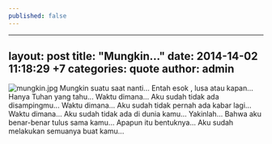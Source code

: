 ```yaml
---
published: false
---
```

---
layout: post
title:  "Mungkin..."
date:   2014-14-02 11:18:29 +7
categories: quote
author: admin
---
![mungkin.jpg]({{site.baseurl}}/_posts/mungkin.jpg)
Mungkin suatu saat nanti...
Entah esok , lusa atau kapan...
Hanya Tuhan yang tahu...
Waktu dimana...
Aku sudah tidak ada disampingmu...
Waktu dimana...
Aku sudah tidak pernah ada kabar lagi...
Waktu dimana...
Aku sudah tidak ada di dunia kamu...
Yakinlah...
Bahwa aku benar-benar tulus sama kamu...
Apapun itu bentuknya...
Aku sudah melakukan semuanya buat kamu... 


